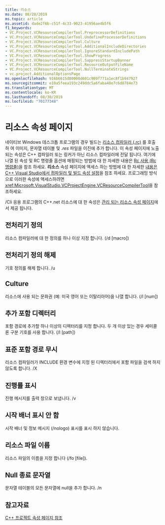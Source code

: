 ```yaml
---
title: 리소스
ms.date: 08/28/2019
ms.topic: article
ms.assetid: dade2f6b-c51f-4c33-9023-41956ae4b5f6
f1_keywords:
- VC.Project.VCResourceCompilerTool.PreprocessorDefinitions
- VC.Project.VCResourceCompilerTool.UndefineProcessorDefinitions
- VC.Project.VCResourceCompilerTool.Culture
- VC.Project.VCResourceCompilerTool.AdditionalIncludeDirectories
- VC.Project.VCResourceCompilerTool.IgnoreStandardIncludePath
- VC.Project.VCResourceCompilerTool.ShowProgress
- VC.Project.VCResourceCompilerTool.SuppressStartupBanner
- VC.Project.VCResourceCompilerTool.ResourceOutputFileName
- VC.Project.VCResourceCompilerTool.NullTerminateStrings
- vc.project.AdditionalOptionsPage
ms.openlocfilehash: 916b6615d80000d601c909f771a1ec8f1b947927
ms.sourcegitcommit: e10a5feea193c249ddc5a6faba48e7c6d8784e73
ms.translationtype: MT
ms.contentlocale: ko-KR
ms.lasthandoff: 08/30/2019
ms.locfileid: "70177348"
---
```

# <a name="resources-property-page"></a>리소스 속성 페이지

네이티브 Windows 데스크톱 프로그램의 경우 빌드는 [리소스 컴파일러 (.rc)](/windows/win32/menurc/resource-compiler) 를 호출 하 여 이미지, 문자열 테이블 및 *.res* 파일을 이진에 추가 합니다. 이 속성 페이지에 노출 되는 속성은 C++ 컴파일러 또는 링커가 아닌 리소스 컴파일러에 전달 됩니다. 여기에 나열 된 속성 및 RC 명령줄 옵션에 매핑되는 방법에 대 한 자세한 내용은 [Rc 사용 (Rc 명령줄)](/windows/win32/menurc/using-rc-the-rc-command-line-)을 참조 하세요. **리소스** 속성 페이지에 액세스 하는 방법에 대 한 자세한 [내용은 C++ Visual Studio에서 컴파일러 및 빌드 속성 설정](../working-with-project-properties.md)을 참조 하세요. 프로그래밍 방식으로 이러한 속성에 액세스하려면 <xref:Microsoft.VisualStudio.VCProjectEngine.VCResourceCompilerTool>을 참조하세요.

/Cli 응용 프로그램의 C++.net 리소스에 대 한 속성은 [관리 되는 리소스 속성 페이지](managed-resources-property-page.md)에서 제공 됩니다.

## <a name="preprocessor-definitions"></a>전처리기 정의

리소스 컴파일러에 대 한 정의를 하나 이상 지정 합니다. (/d [macro])

## <a name="undefine-preprocessor-definitions"></a>전처리기 정의 해제

기호 정의를 해제 합니다. /u

## <a name="culture"></a>Culture

리소스에 사용 되는 문화권 (예: 미국 영어 또는 이탈리아어)을 나열 합니다. (/l [num])

## <a name="additional-include-directories"></a>추가 포함 디렉터리

포함 경로에 추가할 하나 이상의 디렉터리를 지정 합니다. 두 개 이상 있는 경우 세미콜론 구분 기호를 사용 합니다. (/I [path])

## <a name="ignore-standard-include-paths"></a>표준 포함 경로 무시

리소스 컴파일러가 INCLUDE 환경 변수에 지정 된 디렉터리에서 포함 파일을 검색 하지 않도록 합니다. /X

## <a name="show-progress"></a>진행률 표시

진행 메시지를 출력 창으로 보냅니다. /v

## <a name="suppress-startup-banner"></a>시작 배너 표시 안 함

시작 배너 및 정보 메시지 (/nologo) 표시를 표시 하지 않습니다.

## <a name="resource-file-name"></a>리소스 파일 이름

리소스 파일의 이름을 지정 합니다 (/fo [file]).

## <a name="null-terminate-strings"></a>Null 종료 문자열 

문자열 테이블의 모든 문자열에 null을 추가 합니다. /n

## <a name="see-also"></a>참고자료

[C++ 프로젝트 속성 페이지 참조](property-pages-visual-cpp.md)